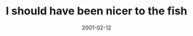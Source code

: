 ---
layout: base.njk
title : 'I should have been nicer to the fish' 
view_title : 'I should have been nicer to the fish' 
year : '2001' 
date : '2001-02-12' 
img_file : '/drawing/whatfish.png' 
html_file : 'whatfish' 
next_html : 'yourday.html' 
year_order : '22' 
permalink : "title/{{html_file}}.html"
---